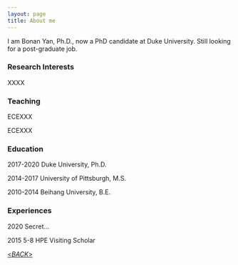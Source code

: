 ```yaml
---
layout: page
title: About me
---
```


I am Bonan Yan, Ph.D., now a PhD candidate at Duke University. Still looking for a post-graduate job. 

### Research Interests

XXXX

### Teaching

ECEXXX

ECEXXX

### Education

2017-2020 Duke University, Ph.D.

2014-2017 University of Pittsburgh, M.S.

2010-2014 Beihang University, B.E.

### Experiences

2020 Secret...

2015 5-8 HPE Visiting Scholar

[\<*BACK*\>](https://bonanyan.github.io/docs)